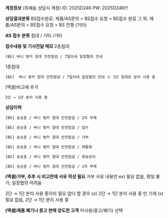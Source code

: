 **계정정보**
(최예슬 상담사 계정)
ID: 2025D246
PW: 2025D246!!!

**상담결과분류**
BS접수완료: 제품/AS문의 > BS접수 요청 > BS접수 완료 
그 외: 제품/AS문의 > BS접수 요청 > BS 진행 (기타) 

**AS 접수 분류**
침대 / 기타 /기타 

**접수내용 및 기사전달 메모**
2층침대 
```
[BS] 버니 벙커 침대 안전점검 / 7일이내 일정협의 안내
```

1층침대
```
[BS]  버니 벙커 침대 안전점검 / 7일이내 일정협의 안내 ※ 1단 침대로 분리 사용 중
```

(엑셀)비고에 추가
```
2단 → 1단 분리 사용 중
```

**상담이력**
```
[BS] 송승훈 / 버니 벙커 침대 안전점검 / 2차 부재
```
```
[BS] 송승훈 / 버니 벙커 침대 안전점검 / 접수
```
```
[BS] 송승훈 / 버니 벙커 침대 안전점검 / 거부
```
```
[BS] 송승훈 / 버니 벙커 침대 안전점검 / 재통화 
```
```
[BS] 송승훈 / 버니 벙커 침대 안전점검 / 정보상이
```
```
[BS] 송승훈 / 버니 벙커 침대 안전점검 / 1차 부재
```

**(엑셀)거부, 추후 시 비고란에 사유 작성 필요**
거부 사유 내용만
ex) 필요 없음, 평일 불가, 일정협의 어려움

2단 → 1단 분리 사용 중이라 필요 없다 할 경우
(o) 2단 → 1단 분리 사용 중 만 기재
(x) 필요 없음, 2단 → 1단 분리 사용 중

**(엑셀)제품 폐기나 중고 판매 양도한 고객**
미사용(중고/폐기) 선택


